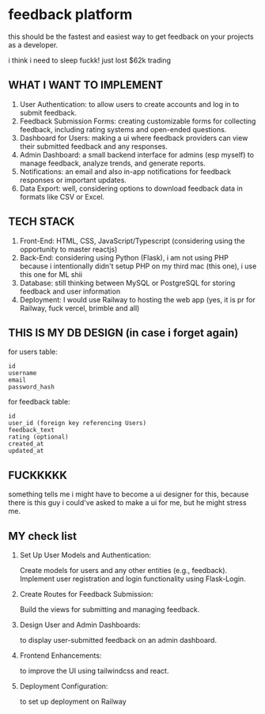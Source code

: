 # feedback platform

this should be the fastest and easiest way to get feedback on your projects as a developer.

i think i need to sleep fuckk! just lost $62k trading


## WHAT I WANT TO IMPLEMENT

1. User Authentication: to allow users to create accounts and log in to submit feedback.
2. Feedback Submission Forms: creating customizable forms for collecting feedback, including rating systems and open-ended questions.
3. Dashboard for Users: making a ui where feedback providers can view their submitted feedback and any responses.
4. Admin Dashboard: a small backend interface for admins (esp myself) to manage feedback, analyze trends, and generate reports.
5. Notifications: an email and also in-app notifications for feedback responses or important updates.
5. Data Export: well, considering options to download feedback data in formats like CSV or Excel.

## TECH STACK

1. Front-End: HTML, CSS, JavaScript/Typescript (considering using the opportunity to master reactjs)
2. Back-End: considering using Python (Flask), i am not using PHP because i intentionally didn't setup PHP on my third mac (this one), i use this one for ML shii
3. Database: still thinking between MySQL or PostgreSQL for storing feedback and user information
4. Deployment: I would use Railway to hosting the web app (yes, it is pr for Railway, fuck vercel, brimble and all)

## THIS IS MY DB DESIGN (in case i forget again)

for users table:

    id
    username
    email
    password_hash

for feedback table:

    id
    user_id (foreign key referencing Users)
    feedback_text
    rating (optional)
    created_at
    updated_at


## FUCKKKKK
something tells me i might have to become a ui designer for this, because there is this guy i could've asked to make a ui for me, but he might stress me.

## MY check list

1. Set Up User Models and Authentication:

    Create models for users and any other entities (e.g., feedback).
    Implement user registration and login functionality using Flask-Login.

2. Create Routes for Feedback Submission:

    Build the views for submitting and managing feedback.

3. Design User and Admin Dashboards:

    to display user-submitted feedback on an admin dashboard.

4. Frontend Enhancements:

    to improve the UI using tailwindcss and react.

5. Deployment Configuration:

    to set up deployment on Railway